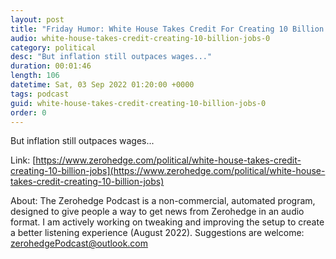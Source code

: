 ```yaml
---
layout: post
title: "Friday Humor: White House Takes Credit For Creating 10 Billion Jobs"
audio: white-house-takes-credit-creating-10-billion-jobs-0
category: political
desc: "But inflation still outpaces wages..."
duration: 00:01:46
length: 106
datetime: Sat, 03 Sep 2022 01:20:00 +0000
tags: podcast
guid: white-house-takes-credit-creating-10-billion-jobs-0
order: 0
---
```

But inflation still outpaces wages...

Link: [https://www.zerohedge.com/political/white-house-takes-credit-creating-10-billion-jobs](https://www.zerohedge.com/political/white-house-takes-credit-creating-10-billion-jobs)

About: The Zerohedge Podcast is a non-commercial, automated program, designed to give people a way to get news from Zerohedge in an audio format.  I am actively working on tweaking and improving the setup to create a better listening experience (August 2022).  Suggestions are welcome: [zerohedgePodcast@outlook.com](mailto:zerohedgePodcast@outlook.com)
